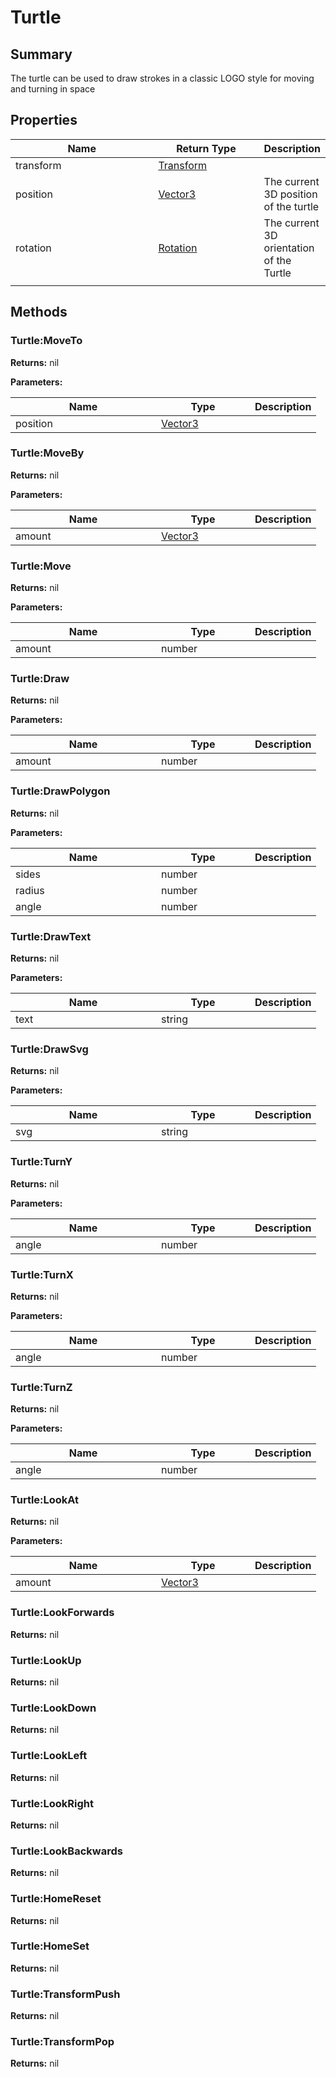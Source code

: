 
# Turtle

## Summary

The turtle can be used to draw strokes in a classic LOGO style for moving and turning in space


## Properties

<table>
<thead><tr><th width="225">Name</th><th width="160">Return Type</th><th>Description</th></tr></thead>
<tbody>
<tr><td>transform</td><td><a href="transform.md">Transform</a></td><td></td></tr>
<tr><td>position</td><td><a href="vector3.md">Vector3</a></td><td>The current 3D position of the turtle</td></tr>
<tr><td>rotation</td><td><a href="rotation.md">Rotation</a></td><td>The current 3D orientation of the Turtle</td></tr>
<tr><td></td><td></td><td></td></tr></tbody></table>




## Methods


### Turtle:MoveTo



**Returns:** nil


**Parameters:**

<table data-full-width="false">
<thead><tr><th width="217">Name</th><th width="134">Type</th><th>Description</th></tr></thead>
<tbody><tr><td>position</td><td><a href="vector3.md">Vector3</a></td><td></td></tr></tbody></table>






### Turtle:MoveBy



**Returns:** nil


**Parameters:**

<table data-full-width="false">
<thead><tr><th width="217">Name</th><th width="134">Type</th><th>Description</th></tr></thead>
<tbody><tr><td>amount</td><td><a href="vector3.md">Vector3</a></td><td></td></tr></tbody></table>






### Turtle:Move



**Returns:** nil


**Parameters:**

<table data-full-width="false">
<thead><tr><th width="217">Name</th><th width="134">Type</th><th>Description</th></tr></thead>
<tbody><tr><td>amount</td><td>number</td><td></td></tr></tbody></table>






### Turtle:Draw



**Returns:** nil


**Parameters:**

<table data-full-width="false">
<thead><tr><th width="217">Name</th><th width="134">Type</th><th>Description</th></tr></thead>
<tbody><tr><td>amount</td><td>number</td><td></td></tr></tbody></table>






### Turtle:DrawPolygon



**Returns:** nil


**Parameters:**

<table data-full-width="false">
<thead><tr><th width="217">Name</th><th width="134">Type</th><th>Description</th></tr></thead>
<tbody><tr><td>sides</td><td>number</td><td></td></tr>
<tr><td>radius</td><td>number</td><td></td></tr>
<tr><td>angle</td><td>number</td><td></td></tr></tbody></table>






### Turtle:DrawText



**Returns:** nil


**Parameters:**

<table data-full-width="false">
<thead><tr><th width="217">Name</th><th width="134">Type</th><th>Description</th></tr></thead>
<tbody><tr><td>text</td><td>string</td><td></td></tr></tbody></table>






### Turtle:DrawSvg



**Returns:** nil


**Parameters:**

<table data-full-width="false">
<thead><tr><th width="217">Name</th><th width="134">Type</th><th>Description</th></tr></thead>
<tbody><tr><td>svg</td><td>string</td><td></td></tr></tbody></table>






### Turtle:TurnY



**Returns:** nil


**Parameters:**

<table data-full-width="false">
<thead><tr><th width="217">Name</th><th width="134">Type</th><th>Description</th></tr></thead>
<tbody><tr><td>angle</td><td>number</td><td></td></tr></tbody></table>






### Turtle:TurnX



**Returns:** nil


**Parameters:**

<table data-full-width="false">
<thead><tr><th width="217">Name</th><th width="134">Type</th><th>Description</th></tr></thead>
<tbody><tr><td>angle</td><td>number</td><td></td></tr></tbody></table>






### Turtle:TurnZ



**Returns:** nil


**Parameters:**

<table data-full-width="false">
<thead><tr><th width="217">Name</th><th width="134">Type</th><th>Description</th></tr></thead>
<tbody><tr><td>angle</td><td>number</td><td></td></tr></tbody></table>






### Turtle:LookAt



**Returns:** nil


**Parameters:**

<table data-full-width="false">
<thead><tr><th width="217">Name</th><th width="134">Type</th><th>Description</th></tr></thead>
<tbody><tr><td>amount</td><td><a href="vector3.md">Vector3</a></td><td></td></tr></tbody></table>






### Turtle:LookForwards



**Returns:** nil






### Turtle:LookUp



**Returns:** nil






### Turtle:LookDown



**Returns:** nil






### Turtle:LookLeft



**Returns:** nil






### Turtle:LookRight



**Returns:** nil






### Turtle:LookBackwards



**Returns:** nil






### Turtle:HomeReset



**Returns:** nil






### Turtle:HomeSet



**Returns:** nil






### Turtle:TransformPush



**Returns:** nil






### Turtle:TransformPop



**Returns:** nil







